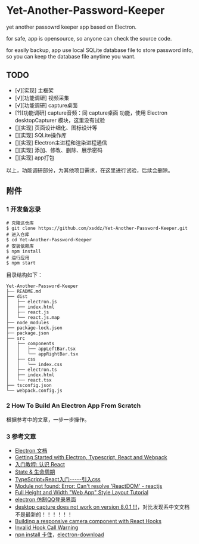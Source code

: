 
# Yet-Another-Password-Keeper

yet another passowrd keeper app based on Electron.

for safe, app is opensource, so anyone can check the source code.

for easily backup, app use local SQLite database file to store password info, so you can keep the database file anytime you want.

## TODO

+ [√][实现] 主框架
+ [√][功能调研] 视频采集
+ [√][功能调研] capture桌面
+ [?][功能调研] capture音频：同 capture桌面 功能，使用 Electron desktopCapturer 模块，这里没有试验
+ [][实现] 页面设计细化、图标设计等
+ [][实现] SQLite操作库
+ [][实现] Electron主进程和渲染进程通信
+ [][实现] 添加、修改、删除、展示密码
+ [][实现] app打包

以上，功能调研部分，为其他项目需求，在这里进行试验，后续会删除。

## 附件

### 1 开发备忘录

```
# 克隆这仓库
$ git clone https://github.com/xsddz/Yet-Another-Password-Keeper.git
# 进入仓库
$ cd Yet-Another-Password-Keeper
# 安装依赖库
$ npm install
# 运行应用
$ npm start
```

目录结构如下：

```
Yet-Another-Password-Keeper
├── README.md
├── dist
│   ├── electron.js
│   ├── index.html
│   ├── react.js
│   └── react.js.map
├── node_modules
├── package-lock.json
├── package.json
├── src
│   ├── components
│   │   ├── appLeftBar.tsx
│   │   └── appRightBar.tsx
│   ├── css
│   │   └── index.css
│   ├── electron.ts
│   ├── index.html
│   └── react.tsx
├── tsconfig.json
└── webpack.config.js
```

### 2 How To Build An Electron App From Scratch

根据参考中的文章，一步一步操作。

### 3 参考文章

+ [Electron 文档](https://www.electronjs.org/docs)
+ [Getting Started with Electron, Typescript, React and Webpack](https://www.sitepen.com/blog/getting-started-with-electron-typescript-react-and-webpack/)
+ [入门教程: 认识 React](https://zh-hans.reactjs.org/tutorial/tutorial.html#inspecting-the-starter-code)
+ [State & 生命周期](https://zh-hans.reactjs.org/docs/state-and-lifecycle.html)
+ [TypeScript+React入门-----引入css](https://segmentfault.com/a/1190000017404282)
+ [Module not found: Error: Can't resolve 'ReactDOM' - reactjs](https://html.developreference.com/article/11455919/Module+not+found%3A+Error%3A+Can%27t+resolve+%27ReactDOM%27)
+ [Full Height and Width "Web App" Style Layout Tutorial](https://www.youtube.com/watch?v=Nx0aYVwhwqQ&list=PLE4oxngl2zsozlg65XoNogjhCtGE742JV&index=3&t=0s)
+ [electron 仿制QQ登录界面](https://segmentfault.com/a/1190000016763275)
+ [desktop capture does not work on version 8.0.1 !!!](https://github.com/electron/electron/issues/22391)，对比发现系中文文档不是最新的！！！！！！
+ [Building a responsive camera component with React Hooks](https://blog.logrocket.com/responsive-camera-component-react-hooks/)
+ [Invalid Hook Call Warning](https://reactjs.org/warnings/invalid-hook-call-warning.html)
+ [npn install 卡住](https://github.com/electron/electron/issues/20841)，[electron-download](https://www.npmjs.com/package/electron-download)
